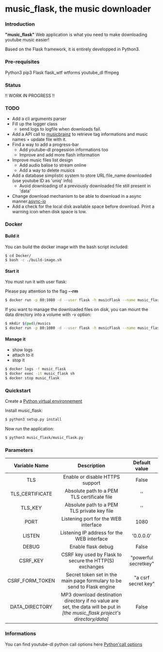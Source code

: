 # music_flask, the music downloader

### Introduction

<b>"music_flask"</b> Web application is what you need to make downloading youtube music easier!

Based on the Flask framework, it is entirely developped in Python3.

### Pre-requisites

<p>
  Python3
  pip3
  Flask
  flask_wtf
  wtforms
  youtube_dl
  ffmpeg
</p>

### Status

!! WORK IN PROGRESS !!

### TODO

- Add a cli arguments parser
- Fill up the logger class
  - send logs to logfile when downloads fail.
- Add a API call to [musicbrainz](https://musicbrainz.org/) to retrieve tag informations and music names + update file with it.
- Find a way to add a progress-bar
  - Add youtube-dl progession informations too
  - Improve and add more flash information
- Improve music files list design
  - Add audio balise to stream online
  - Add a way to delete musics
- Add a database simplistic system to store URL:file_name downloaded (use youtube ID as 'uniq' info)
  - Avoid downloading of a previously downloaded file still present in 'data'
- Change download mechanism to be able to download in a async manner.[async-io](https://docs.python.org/3/library/asyncio.html)
- Add a check for the local disk available space before download. Print a warning icon when disk space is low.

### Docker

#### Build it

You can build the docker image with the bash script included:

```bash
$ cd Docker/
$ bash -c ./build-image.sh
```

#### Start it

You must run it with user flask:

<aside class="notice">
  Please pay attention to the flag <b>--rm</b>
</aside>

```bash
$ docker run -p 80:1080 -d --user flask -h musicFlask --name music_flask --rm music_flask:latest
```

If you want to manage the downloaded files on disk, you can mount the data directory into a volume
with -v option:

```bash
$ mkdir $(pwd)/musics
$ docker run -p 80:1080 -d --user flask -h musicFlask --name music_flask -v $(pwd)/musics:/home/flask/music_flask/music_flask/data --rm music_flask:latest
```

#### Manage it

  - show logs
  - attach to it
  - stop it

```bash
$ docker logs -f music_flask
$ docker exec -it music_flask sh
$ docker stop music_flask
```

### Quickstart

Create a [Python virtual environnement](https://virtualenv.pypa.io/en/stable/ "Python virtualenv")

Install music_flask:

```bash
$ python3 setup.py install
```

Now run the application:

```bash
$ python3 music_flask/music_flask.py
```

### Parameters

|   Variable Name   |                                              Description  	                                                                      |      Default value 	         |
|:-----------------:|:---------------------------------------------------------------------------------------------------------------------------------:|:----------------------------:|
| TLS 	            |   Enable or disable HTTPS support   	                                                                                            |           False 	           |
| TLS_CERTIFICATE 	|   Absolute path to a PEM TLS certificate file                                                                                    	|           ''       	         |
| TLS_KEY	          |   Absolute path to a PEM TLS private key file	                                                                                    |           ''      	         |
| PORT	            |   Listening port for the WEB interface                                                                                            |           1080     	         |
| LISTEN	          |   Listening IP address for the WEB interface                                                                                      |         '0.0.0.0'  	         |
| DEBUG	            |   Enable flask debug                                                                                                              |           False    	         |
| CSRF_KEY	        |   CSRF key used by Flask to secure the HTTP(S) exchanges                                                                          |      "powerful secretkey" 	 |
| CSRF_FORM_TOKEN	  |   Secret token set in the main page formulary to be send to Flask engine                                                          |      "a csrf secret key"     |
| DATA_DIRECTORY	  |   MP3 download destination directory if no value are set, the data will be put in <i>[the music_flask project's directory/data]   |           False      	       |


### Informations

You can find youtube-dl python call options here [Python'call options](https://github.com/rg3/youtube-dl/blob/3e4cedf9e8cd3157df2457df7274d0c842421945/youtube_dl/YoutubeDL.py#L137-L312 "Options")
